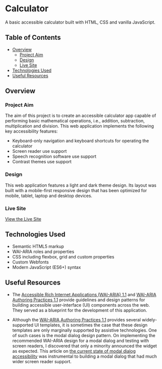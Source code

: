 # Calculator

A basic accessible calculator built with HTML, CSS and vanilla JavaScript.

## Table of Contents

- [Overview](#overview)
  - [Project Aim](#project-aim)
  - [Design](#design)
  - [Live Site](#live-site)
- [Technologies Used](#technologies-used)
- [Useful Resources](#useful-resources)

## Overview

### Project Aim

The aim of this project is to create an accessible calculator app capable of performing basic mathematical operations, i.e., addition, subtraction, multiplication and division. This web application implements the following key accessibility features:
- Keyboard-only navigation and keyboard shortcuts for operating the calculator
- Screen reader use support
- Speech recognition software use support
- Contrast themes use support

### Design

This web application features a light and dark theme design. Its layout was built with a mobile-first responsive design that has been optimized for mobile, tablet, laptop and desktop devices.

### Live Site

[View the Live Site](https://praiztech.github.io/calculator-app)

## Technologies Used

- Semantic HTML5 markup
- WAI-ARIA roles and properties
- CSS including flexbox, grid and custom properties
- Custom Webfonts
- Modern JavaScript (ES6+) syntax

## Useful Resources

- The [Accessible Rich Internet Applications (WAI-ARIA) 1.1](https://www/w3.org/TR/wai-aria-1.1) and [WAI-ARIA Authoring Practices 1.1](https://www.w3.org/TR/wai-aria-practices-1.1) provide guidelines and design patterns for building accessible user-interface (UI) components across the web. They served as a blueprint for the development of this application.

- Although the [WAI-ARIA Authoring Practices 1.1](https://www.w3.org/TR/wai-aria-practices-1.1) provides several widely-supported UI templates, it is sometimes the case that these design templates are only marginally supported by assistive technologies. One of such cases is the modal dialog design pattern. On implementing the recommended WAI-ARIA design for a modal dialog and testing with screen readers, I discovered that only a minority announced the widget as expected. This article on [the current state of modal dialog accessibility](https://www.tpgi.com/the-current-state-of-modal-dialog-accessibility) was instrumental to building a modal dialog that had much wider screen reader support.
